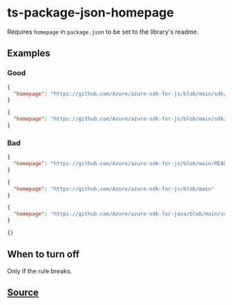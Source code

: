 # ts-package-json-homepage

Requires `homepage` in `package.json` to be set to the library's readme.

## Examples

### Good

```json
{
  "homepage": "https://github.com/Azure/azure-sdk-for-js/blob/main/sdk/servicebus/service-bus/README.md"
}
```

```json
{
  "homepage": "https://github.com/Azure/azure-sdk-for-js/blob/main/sdk/servicebus/service-bus/"
}
```

### Bad

```json
{
  "homepage": "https://github.com/Azure/azure-sdk-for-js/blob/main/README.md"
}
```

```json
{
  "homepage": "https://github.com/Azure/azure-sdk-for-js/blob/main"
}
```

```json
{
  "homepage": "https://github.com/Azure/azure-sdk-for-java/blob/main/sdk/servicebus/service-bus/README.md"
}
```

```json
{}
```

## When to turn off

Only if the rule breaks.

## [Source](https://azure.github.io/azure-sdk/typescript_implementation.html#ts-package-json-homepage)
